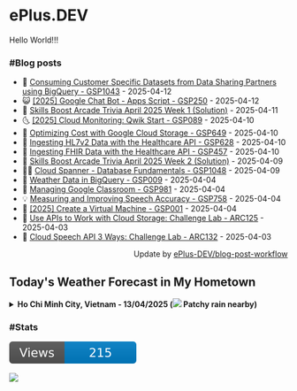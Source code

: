 # ePlus.DEV

Hello World!!!

### #Blog posts

- 🧰 [Consuming Customer Specific Datasets from Data Sharing Partners using BigQuery - GSP1043](https://eplus.dev/consuming-customer-specific-datasets-from-data-sharing-partners-using-bigquery-gsp1043) - 2025-04-12 
- 😺 [[2025] Google Chat Bot - Apps Script - GSP250](https://eplus.dev/2025-google-chat-bot-apps-script-gsp250) - 2025-04-12 
- 🗽 [Skills Boost Arcade Trivia April 2025 Week 1 &lpar;Solution&rpar;](https://eplus.dev/skills-boost-arcade-trivia-april-2025-week-1-solution) - 2025-04-11 
- 🌜 [[2025] Cloud Monitoring: Qwik Start - GSP089](https://eplus.dev/2025-cloud-monitoring-qwik-start-gsp089) - 2025-04-10 
- 📝 [Optimizing Cost with Google Cloud Storage - GSP649](https://eplus.dev/optimizing-cost-with-google-cloud-storage-gsp649) - 2025-04-10 
- 🚀 [Ingesting HL7v2 Data with the Healthcare API - GSP628](https://eplus.dev/ingesting-hl7v2-data-with-the-healthcare-api-gsp628) - 2025-04-10 
- 💼 [Ingesting FHIR Data with the Healthcare API - GSP457](https://eplus.dev/ingesting-fhir-data-with-the-healthcare-api-gsp457) - 2025-04-10 
- 🦣 [Skills Boost Arcade Trivia April 2025 Week 2 &lpar;Solution&rpar;](https://eplus.dev/skills-boost-arcade-trivia-april-2025-week-2-solution) - 2025-04-09 
- 👨‍🏫 [Cloud Spanner - Database Fundamentals - GSP1048](https://eplus.dev/cloud-spanner-database-fundamentals-gsp1048) - 2025-04-09 
- 🔭 [Weather Data in BigQuery - GSP009](https://eplus.dev/weather-data-in-bigquery-gsp009) - 2025-04-04 
- 🤡 [Managing Google Classroom - GSP981](https://eplus.dev/managing-google-classroom-gsp981) - 2025-04-04 
- 💡 [Measuring and Improving Speech Accuracy - GSP758](https://eplus.dev/measuring-and-improving-speech-accuracy-gsp758) - 2025-04-04 
- 🦣 [[2025] Create a Virtual Machine - GSP001](https://eplus.dev/2025-create-a-virtual-machine-gsp001) - 2025-04-04 
- 💪 [Use APIs to Work with Cloud Storage: Challenge Lab - ARC125](https://eplus.dev/use-apis-to-work-with-cloud-storage-challenge-lab-arc125) - 2025-04-03 
- 🤡 [Cloud Speech API 3 Ways: Challenge Lab - ARC132](https://eplus.dev/cloud-speech-api-3-ways-challenge-lab-arc132) - 2025-04-03 


<div align="right">
    Update by <a target="_blank" href="https://github.com/ePlus-DEV/blog-post-workflow">ePlus-DEV/blog-post-workflow</a>
</div>


## Today's Weather Forecast in My Hometown



<details>
    <summary><b>Ho Chi Minh City, Vietnam - 13/04/2025 (<img src="https://cdn.weatherapi.com/weather/64x64/day/176.png" width="25" /> Patchy rain nearby)</b>
    </summary>

    
<table>
    <tr>
        <th>Hour</th>
        <td>00:00</td><td>01:00</td><td>02:00</td><td>03:00</td><td>04:00</td><td>05:00</td><td>06:00</td><td>07:00</td><td>08:00</td><td>09:00</td><td>10:00</td><td>11:00</td><td>12:00</td><td>13:00</td><td>14:00</td><td>15:00</td><td>16:00</td><td>17:00</td><td>18:00</td><td>19:00</td><td>20:00</td><td>21:00</td><td>22:00</td><td>23:00</td>
    </tr>
    <tr>
        <th>Weather</th>
        <td><img src="https://cdn.weatherapi.com/weather/64x64/night/116.png"></img></td><td><img src="https://cdn.weatherapi.com/weather/64x64/night/116.png"></img></td><td><img src="https://cdn.weatherapi.com/weather/64x64/night/116.png"></img></td><td><img src="https://cdn.weatherapi.com/weather/64x64/night/116.png"></img></td><td><img src="https://cdn.weatherapi.com/weather/64x64/night/113.png"></img></td><td><img src="https://cdn.weatherapi.com/weather/64x64/night/113.png"></img></td><td><img src="https://cdn.weatherapi.com/weather/64x64/day/116.png"></img></td><td><img src="https://cdn.weatherapi.com/weather/64x64/day/116.png"></img></td><td><img src="https://cdn.weatherapi.com/weather/64x64/day/116.png"></img></td><td><img src="https://cdn.weatherapi.com/weather/64x64/day/116.png"></img></td><td><img src="https://cdn.weatherapi.com/weather/64x64/day/116.png"></img></td><td><img src="https://cdn.weatherapi.com/weather/64x64/day/116.png"></img></td><td><img src="https://cdn.weatherapi.com/weather/64x64/day/266.png"></img></td><td><img src="https://cdn.weatherapi.com/weather/64x64/day/116.png"></img></td><td><img src="https://cdn.weatherapi.com/weather/64x64/day/116.png"></img></td><td><img src="https://cdn.weatherapi.com/weather/64x64/day/113.png"></img></td><td><img src="https://cdn.weatherapi.com/weather/64x64/day/113.png"></img></td><td><img src="https://cdn.weatherapi.com/weather/64x64/day/176.png"></img></td><td><img src="https://cdn.weatherapi.com/weather/64x64/day/176.png"></img></td><td><img src="https://cdn.weatherapi.com/weather/64x64/night/176.png"></img></td><td><img src="https://cdn.weatherapi.com/weather/64x64/night/113.png"></img></td><td><img src="https://cdn.weatherapi.com/weather/64x64/night/113.png"></img></td><td><img src="https://cdn.weatherapi.com/weather/64x64/night/116.png"></img></td><td><img src="https://cdn.weatherapi.com/weather/64x64/night/116.png"></img></td>
    </tr>
    <tr>
        <th>Condition</th>
        <td width="200px">Partly Cloudy </td><td width="200px">Partly cloudy</td><td width="200px">Partly Cloudy </td><td width="200px">Partly Cloudy </td><td width="200px">Clear </td><td width="200px">Clear </td><td width="200px">Partly Cloudy </td><td width="200px">Partly Cloudy </td><td width="200px">Partly Cloudy </td><td width="200px">Partly Cloudy </td><td width="200px">Partly Cloudy </td><td width="200px">Partly Cloudy </td><td width="200px">Light drizzle</td><td width="200px">Partly Cloudy </td><td width="200px">Partly Cloudy </td><td width="200px">Sunny</td><td width="200px">Sunny</td><td width="200px">Patchy rain nearby</td><td width="200px">Patchy rain nearby</td><td width="200px">Patchy rain nearby</td><td width="200px">Clear </td><td width="200px">Clear </td><td width="200px">Partly Cloudy </td><td width="200px">Partly Cloudy </td>
    </tr>
    <tr>
        <th>Temperature</th>
        <td>28 °C</td><td>29.3 °C</td><td>27.5 °C</td><td>27.2 °C</td><td>27 °C</td><td>26.9 °C</td><td>26.8 °C</td><td>28.1 °C</td><td>30.1 °C</td><td>32.2 °C</td><td>34.2 °C</td><td>36.1 °C</td><td>37.2 °C</td><td>36.2 °C</td><td>35 °C</td><td>35 °C</td><td>34.2 °C</td><td>32.1 °C</td><td>30.2 °C</td><td>29.4 °C</td><td>28.7 °C</td><td>28.3 °C</td><td>28 °C</td><td>27.5 °C</td>
    </tr>
    <tr>
        <th>Wind</th>
        <td>11.2 kph</td><td>10.4 kph</td><td>9 kph</td><td>6.8 kph</td><td>6.5 kph</td><td>7.2 kph</td><td>7.2 kph</td><td>9.4 kph</td><td>9.4 kph</td><td>9.4 kph</td><td>8.3 kph</td><td>6.8 kph</td><td>7.6 kph</td><td>15.8 kph</td><td>20.2 kph</td><td>20.5 kph</td><td>23 kph</td><td>24.8 kph</td><td>22.7 kph</td><td>22.7 kph</td><td>17.6 kph</td><td>18 kph</td><td>16.2 kph</td><td>15.1 kph</td>
    </tr>
</table>


<div align="right">
    Updated at: 2025-04-12T17:52:54Z - by <a target="_blank"
        href="https://github.com/ePlus-DEV/weather-forecast">ePlus-DEV/weather-forecast</a>
</div>
</details>


### #Stats

[![Image of counter](https://github.com/ePlus-DEV/view-counter/blob/main/svg/685088620/badge.svg)](https://github.com/ePlus-DEV/view-counter/blob/main/readme/685088620/week.md)

![](https://komarev.com/ghpvc/?username=ePlus-DEV&style=for-the-badge)
